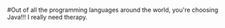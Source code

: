 #Out of all the programming languages around the world, you're choosing Java!!! I really need therapy.